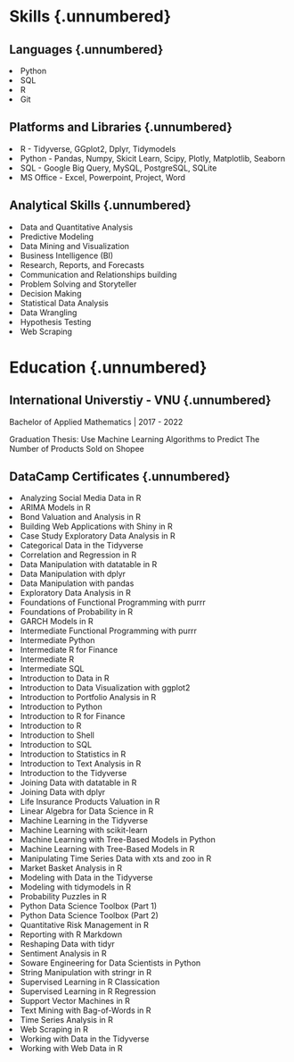 # Skills {.unnumbered}

## Languages {.unnumbered}

<li>Python</li>
<li>SQL</li>
<li>R</li>
<li>Git</li>

## Platforms and Libraries {.unnumbered}

<li>R - Tidyverse, GGplot2, Dplyr, Tidymodels</li>
<li>Python - Pandas, Numpy, Skicit Learn, Scipy, Plotly, Matplotlib, Seaborn</li>
<li>SQL - Google Big Query, MySQL, PostgreSQL, SQLite</li>
<li>MS Office - Excel, Powerpoint, Project, Word</li>


## Analytical Skills {.unnumbered}

<li>Data and Quantitative Analysis</li>
<li>Predictive Modeling</li>
<li>Data Mining and Visualization</li>
<li>Business Intelligence (BI)</li>
<li>Research, Reports, and Forecasts</li>
<li>Communication and Relationships building</li>
<li>Problem Solving and Storyteller</li>
<li>Decision Making</li>
<li>Statistical Data Analysis</li>
<li>Data Wrangling</li>
<li>Hypothesis Testing</li>
<li>Web Scraping</li>

# Education {.unnumbered}

## International Universtiy - VNU {.unnumbered}

Bachelor of Applied Mathematics | 2017 - 2022

Graduation Thesis: Use Machine Learning Algorithms to Predict The Number of Products Sold on Shopee

## DataCamp Certificates {.unnumbered}

<li>Analyzing Social Media Data in R</li>
<li>ARIMA Models in R</li>
<li>Bond Valuation and Analysis in R</li>
<li>Building Web Applications with Shiny in R</li>
<li>Case Study Exploratory Data Analysis in R</li>
<li>Categorical Data in the Tidyverse</li>
<li>Correlation and Regression in R</li>
<li>Data Manipulation with datatable in R</li>
<li>Data Manipulation with dplyr</li>
<li>Data Manipulation with pandas</li>
<li>Exploratory Data Analysis in R</li>
<li>Foundations of Functional Programming with purrr</li>
<li>Foundations of Probability in R</li>
<li>GARCH Models in R</li>
<li>Intermediate Functional Programming with purrr</li>
<li>Intermediate Python</li>
<li>Intermediate R for Finance</li>
<li>Intermediate R</li>
<li>Intermediate SQL</li>
<li>Introduction to Data in R</li>
<li>Introduction to Data Visualization with ggplot2</li>
<li>Introduction to Portfolio Analysis in R</li>
<li>Introduction to Python</li>
<li>Introduction to R for Finance</li>
<li>Introduction to R</li>
<li>Introduction to Shell</li>
<li>Introduction to SQL</li>
<li>Introduction to Statistics in R</li>
<li>Introduction to Text Analysis in R</li>
<li>Introduction to the Tidyverse</li>
<li>Joining Data with datatable in R</li>
<li>Joining Data with dplyr</li>
<li>Life Insurance Products Valuation in R</li>
<li>Linear Algebra for Data Science in R</li>
<li>Machine Learning in the Tidyverse</li>
<li>Machine Learning with scikit-learn</li>
<li>Machine Learning with Tree-Based Models in Python</li>
<li>Machine Learning with Tree-Based Models in R</li>
<li>Manipulating Time Series Data with xts and zoo in R</li>
<li>Market Basket Analysis in R</li>
<li>Modeling with Data in the Tidyverse</li>
<li>Modeling with tidymodels in R</li>
<li>Probability Puzzles in R</li>
<li>Python Data Science Toolbox (Part 1)</li>
<li>Python Data Science Toolbox (Part 2)</li>
<li>Quantitative Risk Management in R</li>
<li>Reporting with R Markdown</li>
<li>Reshaping Data with tidyr</li>
<li>Sentiment Analysis in R</li>
<li>Soware Engineering for Data Scientists in Python</li>
<li>String Manipulation with stringr in R</li>
<li>Supervised Learning in R Classication</li>
<li>Supervised Learning in R Regression</li>
<li>Support Vector Machines in R</li>
<li>Text Mining with Bag-of-Words in R</li>
<li>Time Series Analysis in R</li>
<li>Web Scraping in R</li>
<li>Working with Data in the Tidyverse</li>
<li>Working with Web Data in R</li>

